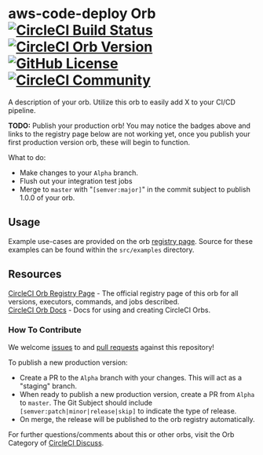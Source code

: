 # aws-code-deploy Orb [![CircleCI Build Status](https://circleci.com/gh/CircleCI-Public/aws-code-deploy-orb.svg?style=shield "CircleCI Build Status")](https://circleci.com/gh/CircleCI-Public/aws-code-deploy-orb) [![CircleCI Orb Version](https://img.shields.io/badge/endpoint.svg?url=https://badges.circleci.io/orb/circleci/aws-code-deploy)](https://circleci.com/orbs/registry/orb/circleci/aws-code-deploy) [![GitHub License](https://img.shields.io/badge/license-MIT-lightgrey.svg)](https://raw.githubusercontent.com/CircleCI-Public/aws-code-deploy-orb/master/LICENSE) [![CircleCI Community](https://img.shields.io/badge/community-CircleCI%20Discuss-343434.svg)](https://discuss.circleci.com/c/ecosystem/orbs)

A description of your orb. Utilize this orb to easily add X to your CI/CD pipeline.

**TODO:**
Publish your production orb! You may notice the badges above and links to the registry page below are not working yet, once you publish your first production version orb, these will begin to function.

What to do:
* Make changes to your `Alpha` branch.
* Flush out your integration test jobs
* Merge to `master` with "`[semver:major]`" in the commit subject to publish 1.0.0 of your orb.


## Usage

Example use-cases are provided on the orb [registry page](https://circleci.com/orbs/registry/orb/circleci/aws-code-deploy#usage-examples). Source for these examples can be found within the `src/examples` directory.


## Resources

[CircleCI Orb Registry Page](https://circleci.com/orbs/registry/orb/circleci/aws-code-deploy) - The official registry page of this orb for all versions, executors, commands, and jobs described.  
[CircleCI Orb Docs](https://circleci.com/docs/2.0/orb-intro/#section=configuration) - Docs for using and creating CircleCI Orbs.  

### How To Contribute

We welcome [issues](https://github.com/CircleCI-Public/aws-code-deploy-orb/issues) to and [pull requests](https://github.com/CircleCI-Public/aws-code-deploy-orb/pulls) against this repository!

To publish a new production version:
* Create a PR to the `Alpha` branch with your changes. This will act as a "staging" branch.
* When ready to publish a new production version, create a PR from `Alpha` to `master`. The Git Subject should include `[semver:patch|minor|release|skip]` to indicate the type of release.
* On merge, the release will be published to the orb registry automatically.

For further questions/comments about this or other orbs, visit the Orb Category of [CircleCI Discuss](https://discuss.circleci.com/c/orbs).
